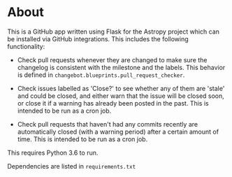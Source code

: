 About
=====

This is a GitHub app written using Flask for the Astropy project which can be
installed via GitHub integrations. This includes the following functionality:

* Check pull requests whenever they are changed to make sure the changelog
  is consistent with the milestone and the labels. This behavior is defined
  in ``changebot.blueprints.pull_request_checker``.

* Check issues labelled as 'Close?' to see whether any of them are 'stale' and
  could be closed, and either warn that the issue will be closed soon, or
  close it if a warning has already been posted in the past. This is intended to
  be run as a cron job.

* Check pull requests that haven't had any commits recently are automatically
  closed (with a warning period) after a certain amount of time. This is
  intended to be run as a cron job.

This requires Python 3.6 to run.

Dependencies are listed in ``requirements.txt``
